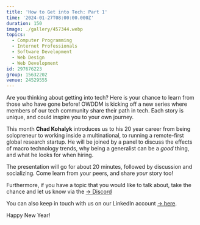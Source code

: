 ```yaml
---
title: 'How to Get into Tech: Part 1'
time: '2024-01-27T08:00:00.000Z'
duration: 150
image: ./gallery/457344.webp
topics:
  - Computer Programming
  - Internet Professionals
  - Software Development
  - Web Design
  - Web Development
id: 297676223
group: 15632202
venue: 24529555
---
```


Are you thinking about getting into tech? Here is your chance to learn from those who have gone before! OWDDM is kicking off a new series where members of our tech community share their path in tech. Each story is unique, and could inspire you to your own journey.

This month **Chad Kohalyk** introduces us to his 20 year career from being solopreneur to working inside a multinational, to running a remote-first global research startup. He will be joined by a panel to discuss the effects of macro technology trends, why being a generalist can be a *good* thing, and what he looks for when hiring.

The presentation will go for about 20 minutes, followed by discussion and socializing. Come learn from your peers, and share *your* story too!

Furthermore, if you have a topic that you would like to talk about, take the chance and let us know via the [→ Discord](https://owddm.com/discord)

You can also keep in touch with us on our LinkedIn account [→ ](https://www.linkedin.com/company/owddm-kwddm/)[here](https://www.linkedin.com/company/owddm-kwddm/).

Happy New Year!
